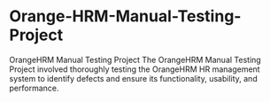 # Orange-HRM-Manual-Testing-Project
OrangeHRM Manual Testing Project The OrangeHRM Manual Testing Project involved thoroughly testing the OrangeHRM HR management system to identify defects and ensure its functionality, usability, and performance.
